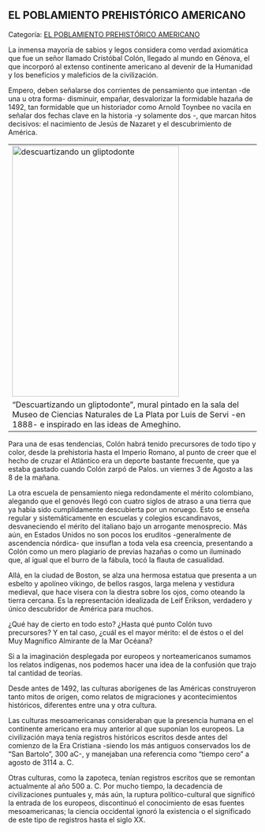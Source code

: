 ## EL POBLAMIENTO PREHISTÓRICO AMERICANO

Categoría: [EL POBLAMIENTO PREHISTÓRICO AMERICANO](http://descubrircorrientes.com.ar/2012/index.php/4337-historia-desde-el-origen-hasta-1814/el-poblamiento-prehistorico-americano)

La inmensa mayoría de sabios y legos considera como verdad axiomática que fue un señor llamado Cristóbal Colón, llegado al mundo en Génova, el que incorporó al extenso continente americano al devenir de la Humanidad y los beneficios y maleficios de la civilización.

Empero, deben señalarse dos corrientes de pensamiento que intentan -de una u otra forma- disminuir, empañar, desvalorizar la formidable hazaña de 1492, tan formidable que un historiador como Arnold Toynbee no vacila en señalar dos fechas clave en la historia -y solamente dos -, que marcan hitos decisivos: el nacimiento de Jesús de Nazaret y el descubrimiento de América.

<table><tbody><tr><td><img src="http://descubrircorrientes.com.ar/2012/index.php/4337-historia-desde-el-origen-hasta-1814/images/fotos_de_geomorfologia/descuartizando%20un%20gliptodonte.png" width="338" height="508" alt="descuartizando un gliptodonte"></td></tr><tr><td><span><span><span>“Descuartizando un gliptodonte”, mural pintado en la sala del Museo de Ciencias Naturales de La Plata por Luis de Servi -en 1888- e inspirado en las ideas de Ameghino.</span></span></span></td></tr></tbody></table>

Para una de esas tendencias, Colón habrá tenido precursores de todo tipo y color, desde la prehistoria hasta el Imperio Romano, al punto de creer que el hecho de cruzar el Atlántico era un deporte bastante frecuente, que ya estaba gastado cuando Colón zarpó de Palos. un viernes 3 de Agosto a las 8 de la mañana.

La otra escuela de pensamiento niega redondamente el mérito colombiano, alegando que el genovés llegó con cuatro siglos de atraso a una tierra que ya había sido cumplidamente descubierta por un noruego. Esto se enseña regular y sistemáticamente en escuelas y colegios escandinavos, desvaneciendo el mérito del italiano bajo un arrogante menosprecio. Más aún, en Estados Unidos no son pocos los eruditos -generalmente de ascendencia nórdica- que insuflan a toda vela esa creencia, presentando a Colón como un mero plagiario de previas hazañas o como un iluminado que, al igual que el burro de la fábula, tocó la flauta de casualidad.

Allá, en la ciudad de Boston, se alza una hermosa estatua que presenta a un esbelto y apolíneo vikingo, de bellos rasgos, larga melena y vestidura medieval, que hace visera con la diestra sobre los ojos, como oteando la tierra cercana. Es la representación idealizada de Leif Erikson, verdadero y único descubridor de América para muchos.

¿Qué hay de cierto en todo esto? ¿Hasta qué punto Colón tuvo precursores? Y en tal caso, ¿cuál es el mayor mérito: el de éstos o el del Muy Magnífico Almirante de la Mar Océana?

Si a la imaginación desplegada por europeos y norteamericanos sumamos los relatos indígenas, nos podemos hacer una idea de la confusión que trajo tal cantidad de teorías.

Desde antes de 1492, las culturas aborígenes de las Américas construyeron tanto mitos de origen, como relatos de migraciones y acontecimientos históricos, diferentes entre una y otra cultura.

Las culturas mesoamericanas consideraban que la presencia humana en el continente americano era muy anterior al que suponían los europeos. La civilización maya tenía registros históricos escritos desde antes del comienzo de la Era Cristiana -siendo los más antiguos conservados los de “San Bartolo”, 300 aC-, y manejaban una referencia como “tiempo cero” a agosto de 3114 a. C.

Otras culturas, como la zapoteca, tenían registros escritos que se remontan actualmente al año 500 a. C. Por mucho tiempo, la decadencia de civilizaciones puntuales y, más aún, la ruptura político-cultural que significó la entrada de los europeos, discontinuó el conocimiento de esas fuentes mesoamericanas; la ciencia occidental ignoró la existencia o el significado de este tipo de registros hasta el siglo XX.